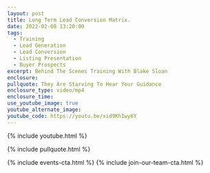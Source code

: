 ```yaml
---
layout: post
title: Long Term Lead Conversion Matrix.
date: 2022-02-08 13:20:00
tags:
  - Training
  - Lead Generation
  - Lead Conversion
  - Listing Presentation
  - Buyer Prospects
excerpt: Behind The Scenes Training With Blake Sloan
enclosure:
pullquote: They Are Starving To Hear Your Guidance
enclosure_type: video/mp4
enclosure_time:
use_youtube_image: true
youtube_alternate_image:
youtube_code: https://youtu.be/xid9KhIwy6Y
---
```

{% include youtube.html %}

{% include pullquote.html %}

{% include events-cta.html %} {% include join-our-team-cta.html %}
